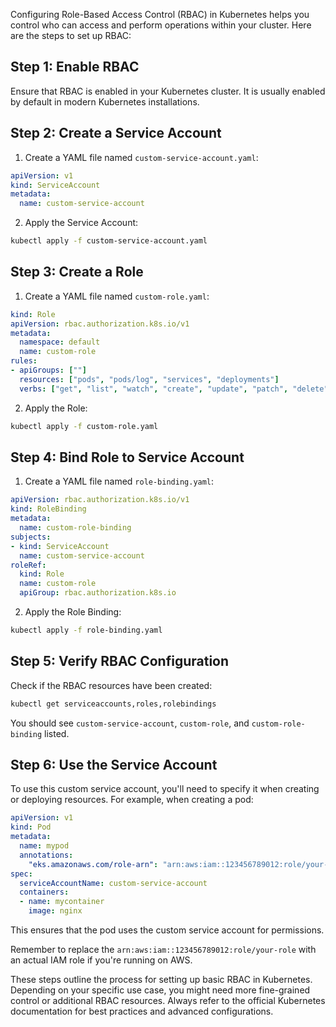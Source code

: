 Configuring Role-Based Access Control (RBAC) in Kubernetes helps you control who can access and perform operations within your cluster. Here are the steps to set up RBAC:

## Step 1: Enable RBAC

Ensure that RBAC is enabled in your Kubernetes cluster. It is usually enabled by default in modern Kubernetes installations.

## Step 2: Create a Service Account

1. Create a YAML file named `custom-service-account.yaml`:

```yaml
apiVersion: v1
kind: ServiceAccount
metadata:
  name: custom-service-account
```

2. Apply the Service Account:

```bash
kubectl apply -f custom-service-account.yaml
```

## Step 3: Create a Role

1. Create a YAML file named `custom-role.yaml`:

```yaml
kind: Role
apiVersion: rbac.authorization.k8s.io/v1
metadata:
  namespace: default
  name: custom-role
rules:
- apiGroups: [""] 
  resources: ["pods", "pods/log", "services", "deployments"]
  verbs: ["get", "list", "watch", "create", "update", "patch", "delete"]
```

2. Apply the Role:

```bash
kubectl apply -f custom-role.yaml
```

## Step 4: Bind Role to Service Account

1. Create a YAML file named `role-binding.yaml`:

```yaml
apiVersion: rbac.authorization.k8s.io/v1
kind: RoleBinding
metadata:
  name: custom-role-binding
subjects:
- kind: ServiceAccount
  name: custom-service-account
roleRef:
  kind: Role
  name: custom-role
  apiGroup: rbac.authorization.k8s.io
```

2. Apply the Role Binding:

```bash
kubectl apply -f role-binding.yaml
```

## Step 5: Verify RBAC Configuration

Check if the RBAC resources have been created:

```bash
kubectl get serviceaccounts,roles,rolebindings
```

You should see `custom-service-account`, `custom-role`, and `custom-role-binding` listed.

## Step 6: Use the Service Account

To use this custom service account, you'll need to specify it when creating or deploying resources. For example, when creating a pod:

```yaml
apiVersion: v1
kind: Pod
metadata:
  name: mypod
  annotations:
    "eks.amazonaws.com/role-arn": "arn:aws:iam::123456789012:role/your-role"
spec:
  serviceAccountName: custom-service-account
  containers:
  - name: mycontainer
    image: nginx
```

This ensures that the pod uses the custom service account for permissions.

Remember to replace the `arn:aws:iam::123456789012:role/your-role` with an actual IAM role if you're running on AWS.

These steps outline the process for setting up basic RBAC in Kubernetes. Depending on your specific use case, you might need more fine-grained control or additional RBAC resources. Always refer to the official Kubernetes documentation for best practices and advanced configurations.
